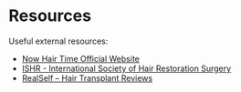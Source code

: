 # Resources

Useful external resources:

- [Now Hair Time Official Website](https://nowhairtime.com)
- [ISHR - International Society of Hair Restoration Surgery](https://ishrs.org)
- [RealSelf – Hair Transplant Reviews](https://realself.com)
